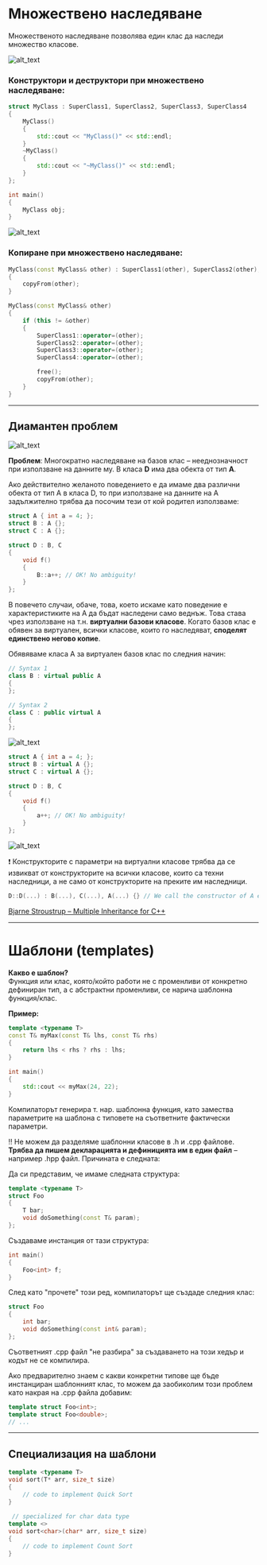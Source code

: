 # Множествено наследяване
Множественото наследяване позволява един клас да наследи множество класове.

![alt_text](https://i.ibb.co/zGscdZ9/Multiple-Inheritance.png)

### Конструктори и деструктори при множествено наследяване:
```c++
struct MyClass : SuperClass1, SuperClass2, SuperClass3, SuperClass4
{
	MyClass()
	{
		std::cout << "MyClass()" << std::endl;
	}
	~MyClass()
	{
		std::cout << "~MyClass()" << std::endl;
	}
};

int main()
{
	MyClass obj;
}
```

![alt_text](https://i.ibb.co/82xJ2JK/Constr-destr-Mult-Inh.png)

### Копиране при множествено наследяване:
```c++
MyClass(const MyClass& other) : SuperClass1(other), SuperClass2(other), SuperClass3(other), SuperClass4(other)
{
	copyFrom(other);
}

MyClass(const MyClass& other)
{
	if (this != &other)
	{
		SuperClass1::operator=(other);
		SuperClass2::operator=(other);
		SuperClass3::operator=(other);
		SuperClass4::operator=(other);

		free();
		copyFrom(other);
	}
}
```

---

## Диамантен проблем
![alt_text](https://i.ibb.co/VW52qKC/Diamond.jpg)

**Проблем**: Многократно наследяване на базов клас – нееднозначност при използване на данните му. В класа **D** има два обекта от тип **A**.

Ако действително желаното поведението е да имаме два различни обекта от тип А в класа D, то при използване на данните на А задължително трябва да посочим тези от кой родител използваме:

```c++
struct A { int a = 4; };
struct B : A {};
struct C : A {};

struct D : B, C 
{
	void f()
	{
		B::a++; // OK! No ambiguity!
	}
};
```

В повечето случаи, обаче, това, което искаме като поведение е характеристиките на А да бъдат наследени само веднъж. Това става чрез използване на т.н. **виртуални базови класове**. Когато базов клас е обявен за виртуален, всички класове, които го наследяват, **споделят единствено негово копие**.

Обявяваме класа A за виртуален базов клас по следния начин:
```c++
// Syntax 1
class B : virtual public A 
{
};

// Syntax 2
class C : public virtual A
{
};
``` 

![alt_text](https://github.com/MariaGrozdeva/OOP_private/blob/main/Sem_14/img/Multiple_Inheritance1.png)

```c++
struct A { int a = 4; };
struct B : virtual A {};
struct C : virtual A {};

struct D : B, C 
{
	void f()
	{
		a++; // OK! No ambiguity!
	}
};
```

![alt_text](https://github.com/MariaGrozdeva/OOP_private/blob/main/Sem_14/img/Multiple_Inheritance2.png)

❗ Конструкторите с параметри на виртуални класове трябва да се извикват от конструкторите на всички класове, които са техни наследници, а не само от конструкторите на преките им наследници.

```c++
D::D(...) : B(...), C(...), A(...) {} // We call the constructor of A explicitly.
```

[Bjarne Stroustrup – Multiple Inheritance for C++](https://www.usenix.org/legacy/publications/compsystems/1989/fall_stroustrup.pdf)

---

# Шаблони (templates)

**Какво е шаблон?**  
Функция или клас, която/който работи не с променливи от конкретно дефиниран тип, а с абстрактни променливи, се нарича шаблонна функция/клас.  

**Пример:**
```c++
template <typename T>
const T& myMax(const T& lhs, const T& rhs)
{
	return lhs < rhs ? rhs : lhs;
}

int main()
{
	std::cout << myMax(24, 22);
}
```

Компилаторът генерира т. нар. шаблонна функция, като замества параметрите на шаблона с типовете на съответните фактически параметри.  

:bangbang: Не можем да разделяме шаблонни класове в .h и .cpp файлове. **Трябва да пишем декларацията и дефиницията им в един файл** – например .hpp файл. Причината е следната:  

Да си представим, че имаме следната структура:
```c++
template <typename T>
struct Foo
{
    T bar;
    void doSomething(const T& param);
};
```
Създаваме инстанция от тази структура:
```c++
int main()
{
	Foo<int> f;
}
```
След като "прочете" този ред, компилаторът ще създаде следния клас:
```c++
struct Foo
{
    int bar;
    void doSomething(const int& param);
};
```
Съответният .cpp файл "не разбира" за създаването на този хедър и кодът не се компилира.  

Ако предварително знаем с какви конкретни типове ще бъде инстанциран шаблонният клас, то можем да заобиколим този проблем като накрая на .cpp файла добавим:
```c++
template struct Foo<int>;
template struct Foo<double>;
// ...
```

---

## Специализация на шаблони
```c++
template <typename T>
void sort(T* arr, size_t size)
{
    // code to implement Quick Sort
}
 
 // specialized for char data type
template <>
void sort<char>(char* arr, size_t size)
{
    // code to implement Count Sort
}
```